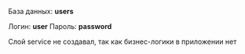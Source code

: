 База данных:     **users**

Логин:           **user**
Пароль:          **password**


Слой service не создавал, так как бизнес-логики в приложении нет



